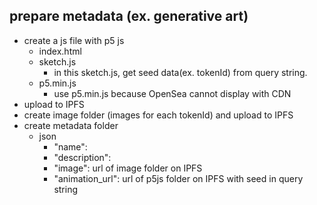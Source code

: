 ## prepare metadata (ex. generative art)

- create a js file with p5 js
  - index.html
  - sketch.js
    - in this sketch.js, get seed data(ex. tokenId) from query string.
  - p5.min.js
    - use p5.min.js because OpenSea cannot display with CDN
- upload to IPFS
- create image folder (images for each tokenId) and upload to IPFS
- create metadata folder
  - json
    - "name":
    - "description":
    - "image": url of image folder on IPFS
    - "animation_url": url of p5js folder on IPFS with seed in query string
